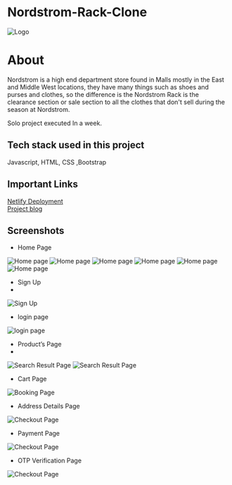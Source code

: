 # Nordstrom-Rack-Clone

![Logo](https://investor.nordstrom.com/system/files-encrypted/nasdaq_kms/inline-images/RACK_2021_BLACK_rgb-1280x1280.jpeg)

# About

Nordstrom is a high end department store found in Malls mostly in the East and Middle West locations, they have many things such as shoes and purses and clothes, so the difference is the Nordstrom Rack is the clearance section or sale section to all the clothes that don't sell during the season at Nordstrom.

Solo project executed In a week.

## Tech stack used in this project

Javascript, HTML, CSS ,Bootstrap

## Important Links
<a href="https://nordstromrackclone.netlify.app/">Netlify Deployment</a>
<br>
<a href="https://medium.com/@bhuvasagar632/journey-of-cloning-of-the-website-nordstromrack-com-307d8ce754d8">Project blog</a>
<br>
## Screenshots
- Home Page

![Home page](https://miro.medium.com/max/875/1*-zADWZy1zQBP8zL6HDpMAQ.png)
![Home page](https://miro.medium.com/max/875/1*rP6UvWC0hdVoVQBk2iQt2w.png)
![Home page](https://miro.medium.com/max/875/1*cGYCeLUpa6R9UmU9zr_U2w.png)
![Home page](https://miro.medium.com/max/875/1*uKXkvgtKaWambsrB4fU4Jw.png)
![Home page](https://miro.medium.com/max/875/1*Y67oMyxuI-HZBxTE4HZ7HQ.png)
![Home page](https://miro.medium.com/max/875/1*Y67oMyxuI-HZBxTE4HZ7HQ.png)

- Sign Up
-
![Sign Up](https://miro.medium.com/max/875/1*V2KgEOkB1oyEHPvRafnP3Q.png)

- login page

![login page](https://miro.medium.com/max/875/1*mzxEoAQLthTIsZNpG2AlnQ.png)

- Product’s Page
-
![Search Result Page](https://miro.medium.com/max/875/1*EZdlwAbclZl_90eFvcJBrg.png)
![Search Result Page](https://miro.medium.com/max/875/1*T_Cpcb2YitwI4JgBhydK5Q.png)

- Cart Page

![Booking Page](https://miro.medium.com/max/875/1*eMwVCz0QGdLfPzVr_G5j3Q.png)

- Address Details Page

![Checkout Page](https://miro.medium.com/max/875/1*iGQ4sWsEnOQm6EBSbSXr5g.png)

- Payment Page

![Checkout Page](https://miro.medium.com/max/875/1*KgYE2do_u05RWddTUZ8_Wg.png)

- OTP Verification Page

![Checkout Page](https://miro.medium.com/max/875/1*2YVKqVJQMV5895pSJPxmnQ.png)
